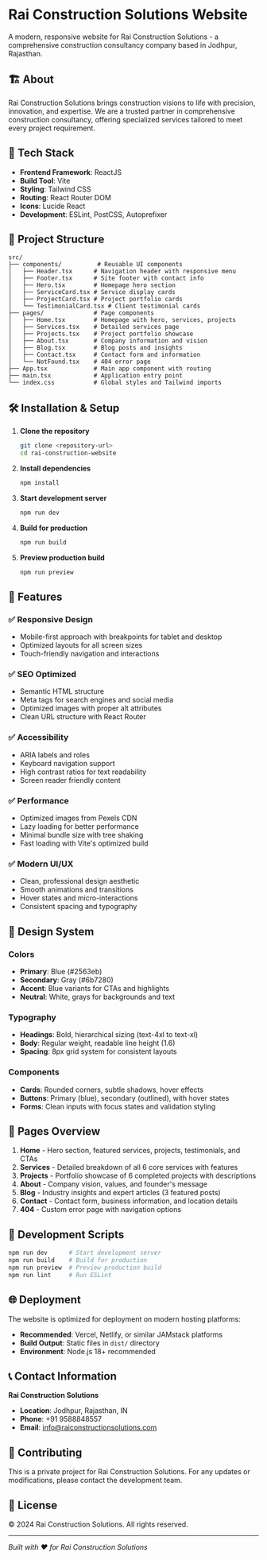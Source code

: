 # Rai Construction Solutions Website

A modern, responsive website for Rai Construction Solutions - a comprehensive construction consultancy company based in Jodhpur, Rajasthan.

## 🏗️ About

Rai Construction Solutions brings construction visions to life with precision, innovation, and expertise. We are a trusted partner in comprehensive construction consultancy, offering specialized services tailored to meet every project requirement.

## 🚀 Tech Stack

- **Frontend Framework**: ReactJS
- **Build Tool**: Vite
- **Styling**: Tailwind CSS
- **Routing**: React Router DOM
- **Icons**: Lucide React
- **Development**: ESLint, PostCSS, Autoprefixer

## 📁 Project Structure

```
src/
├── components/          # Reusable UI components
│   ├── Header.tsx      # Navigation header with responsive menu
│   ├── Footer.tsx      # Site footer with contact info
│   ├── Hero.tsx        # Homepage hero section
│   ├── ServiceCard.tsx # Service display cards
│   ├── ProjectCard.tsx # Project portfolio cards
│   └── TestimonialCard.tsx # Client testimonial cards
├── pages/              # Page components
│   ├── Home.tsx        # Homepage with hero, services, projects
│   ├── Services.tsx    # Detailed services page
│   ├── Projects.tsx    # Project portfolio showcase
│   ├── About.tsx       # Company information and vision
│   ├── Blog.tsx        # Blog posts and insights
│   ├── Contact.tsx     # Contact form and information
│   └── NotFound.tsx    # 404 error page
├── App.tsx             # Main app component with routing
├── main.tsx            # Application entry point
└── index.css           # Global styles and Tailwind imports
```

## 🛠️ Installation & Setup

1. **Clone the repository**
   ```bash
   git clone <repository-url>
   cd rai-construction-website
   ```

2. **Install dependencies**
   ```bash
   npm install
   ```

3. **Start development server**
   ```bash
   npm run dev
   ```

4. **Build for production**
   ```bash
   npm run build
   ```

5. **Preview production build**
   ```bash
   npm run preview
   ```

## 📱 Features

### ✅ Responsive Design
- Mobile-first approach with breakpoints for tablet and desktop
- Optimized layouts for all screen sizes
- Touch-friendly navigation and interactions

### ✅ SEO Optimized
- Semantic HTML structure
- Meta tags for search engines and social media
- Optimized images with proper alt attributes
- Clean URL structure with React Router

### ✅ Accessibility
- ARIA labels and roles
- Keyboard navigation support
- High contrast ratios for text readability
- Screen reader friendly content

### ✅ Performance
- Optimized images from Pexels CDN
- Lazy loading for better performance
- Minimal bundle size with tree shaking
- Fast loading with Vite's optimized build

### ✅ Modern UI/UX
- Clean, professional design aesthetic
- Smooth animations and transitions
- Hover states and micro-interactions
- Consistent spacing and typography

## 🎨 Design System

### Colors
- **Primary**: Blue (#2563eb)
- **Secondary**: Gray (#6b7280)
- **Accent**: Blue variants for CTAs and highlights
- **Neutral**: White, grays for backgrounds and text

### Typography
- **Headings**: Bold, hierarchical sizing (text-4xl to text-xl)
- **Body**: Regular weight, readable line height (1.6)
- **Spacing**: 8px grid system for consistent layouts

### Components
- **Cards**: Rounded corners, subtle shadows, hover effects
- **Buttons**: Primary (blue), secondary (outlined), with hover states
- **Forms**: Clean inputs with focus states and validation styling

## 📄 Pages Overview

1. **Home** - Hero section, featured services, projects, testimonials, and CTAs
2. **Services** - Detailed breakdown of all 6 core services with features
3. **Projects** - Portfolio showcase of 6 completed projects with descriptions
4. **About** - Company vision, values, and founder's message
5. **Blog** - Industry insights and expert articles (3 featured posts)
6. **Contact** - Contact form, business information, and location details
7. **404** - Custom error page with navigation options

## 🔧 Development Scripts

```bash
npm run dev      # Start development server
npm run build    # Build for production
npm run preview  # Preview production build
npm run lint     # Run ESLint
```

## 🌐 Deployment

The website is optimized for deployment on modern hosting platforms:

- **Recommended**: Vercel, Netlify, or similar JAMstack platforms
- **Build Output**: Static files in `dist/` directory
- **Environment**: Node.js 18+ recommended

## 📞 Contact Information

**Rai Construction Solutions**
- **Location**: Jodhpur, Rajasthan, IN
- **Phone**: +91 9588848557
- **Email**: info@raiconstructionsolutions.com

## 🤝 Contributing

This is a private project for Rai Construction Solutions. For any updates or modifications, please contact the development team.

## 📝 License

© 2024 Rai Construction Solutions. All rights reserved.

---

*Built with ❤️ for Rai Construction Solutions*
